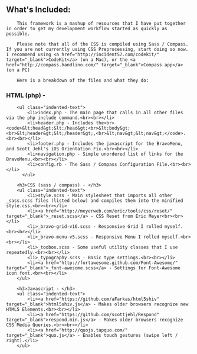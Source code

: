 ## What's Included:

		This framework is a mashup of resources that I have put together in order to get my development workflow started as quickly as possible.

		Please note that all of the CSS is compiled using Sass / Compass.  If you are not currently using CSS Preprocessing, start doing so now.  I recommend using <a href="http://incident57.com/codekit/" target="_blank">CodeKit</a> (on a Mac), or the <a href="http://compass.handlino.com/" target="_blank">Compass app</a> (on a PC)

		Here is a breakdown of the files and what they do:

###		HTML (php) -
		<ul class="indented-text">
		  	<li>index.php - The main page that calls in all other files via the php include command.<br><br></li>
		  	<li>header.php - Includes the<br> <code>&lt;head&gt;&lt;/head&gt;<br>&lt;body&gt;<br>&lt;header&gt;&lt;/header&gt;,<br>&lt;nav&gt;&lt;nav&gt;</code>.<br><br></li>
		  	<li>footer.php - Includes the javascript for the BravoMenu, and Scott Jehl's iOS Orientation Fix.<br><br></li>
		  	<li>navigation.php - Simple unordered list of links for the BravoMenu.<br><br></li>
		  	<li>config.rb - The Sass / Compass Configuration File.<br><br></li>
		  </ul>  

		<h3>CSS (sass / compass) - </h3>
		<ul class="indented-text">
			<li>style.scss - Main stylesheet that imports all other _sass.scss files (listed below) and compiles them into the minified style.css.<br><br></li>
			<li><a href="http://meyerweb.com/eric/tools/css/reset/" target="_blank">_reset.scss</a> - CSS Reset from Eric Meyer<br><br></li>
			<li>_bravo-grid-v16.scss - Responsive Grid I rolled myself.<br><br></li>
			<li>_bravo-menu-v5.scss - Responsive Menu I rolled myself.<br><br></li>
			<li>_toobox.scss - Some useful utility classes that I use repeatedly.<br><br></li>
			<li>_typography.scss - Basic type settings.<br><br></li>
			<li><a href="http://fortawesome.github.com/Font-Awesome/" target="_blank">_font-awesome.scss</a> - Settings for Font-Awesome icon font.<br><br></li>
		</ul>

		<h3>Javascript - </h3>
		<ul class="indented-text">
			<li><a href="https://github.com/aFarkas/html5shiv" target="_blank">html5shiv.js</a> - Makes older browsers recognize new HTML5 Elements.<br><br></li>
			<li><a href="https://github.com/scottjehl/Respond" target="_blank">respond.min.js</a> - Makes older browsers recognize CSS Media Queries.<br><br></li>
			<li><a href="http://quojs.tapquo.com/" target="_blank">quo.js</a> - Enables touch gestures (swipe left / right).</li>
		</ul>